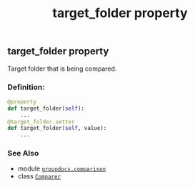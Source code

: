 ﻿---
title: target_folder property
second_title: GroupDocs.Comparison for Python via .NET API References
description: 
type: docs
url: /python-net/groupdocs.comparison/comparer/target_folder/
is_root: false
weight: 130
---

## target_folder property


Target folder that is being compared.
### Definition:
```python
@property
def target_folder(self):
    ...
@target_folder.setter
def target_folder(self, value):
    ...
```

### See Also
* module [`groupdocs.comparison`](../../)
* class [`Comparer`](/comparison/python-net/groupdocs.comparison/comparer)
